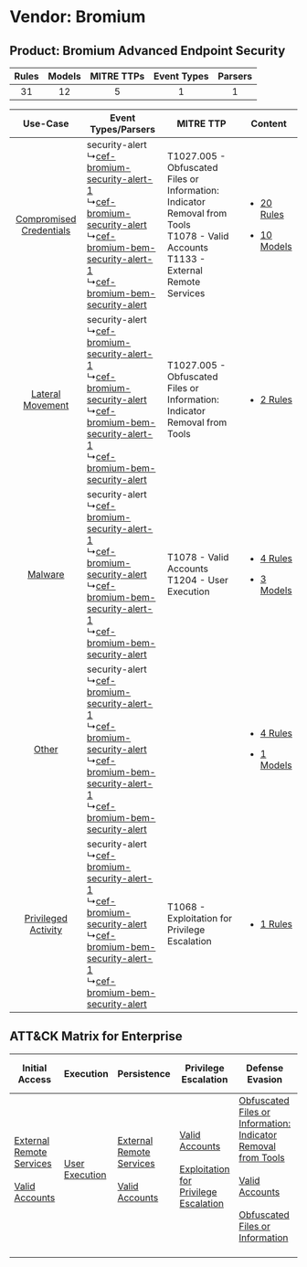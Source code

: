 Vendor: Bromium
===============
Product: Bromium Advanced Endpoint Security
-------------------------------------------
| Rules | Models | MITRE TTPs | Event Types | Parsers |
|:-----:|:------:|:----------:|:-----------:|:-------:|
|  31   |   12   |     5      |      1      |    1    |

|    Use-Case    | Event Types/Parsers    | MITRE TTP    | Content    |
|:----:| ---- | ---- | ---- |
| [Compromised Credentials](../../../UseCases/uc_compromised_credentials.md) |  security-alert<br> ↳[cef-bromium-security-alert-1](Ps/pC_cefbromiumsecurityalert1.md)<br> ↳[cef-bromium-security-alert](Ps/pC_cefbromiumsecurityalert.md)<br> ↳[cef-bromium-bem-security-alert-1](Ps/pC_cefbromiumbemsecurityalert1.md)<br> ↳[cef-bromium-bem-security-alert](Ps/pC_cefbromiumbemsecurityalert.md)<br> | T1027.005 - Obfuscated Files or Information: Indicator Removal from Tools<br>T1078 - Valid Accounts<br>T1133 - External Remote Services<br> | [<ul><li>20 Rules</li></ul><ul><li>10 Models</li></ul>](RM/r_m_bromium_bromium_advanced_endpoint_security_Compromised_Credentials.md) |
|        [Lateral Movement](../../../UseCases/uc_lateral_movement.md)        |  security-alert<br> ↳[cef-bromium-security-alert-1](Ps/pC_cefbromiumsecurityalert1.md)<br> ↳[cef-bromium-security-alert](Ps/pC_cefbromiumsecurityalert.md)<br> ↳[cef-bromium-bem-security-alert-1](Ps/pC_cefbromiumbemsecurityalert1.md)<br> ↳[cef-bromium-bem-security-alert](Ps/pC_cefbromiumbemsecurityalert.md)<br> | T1027.005 - Obfuscated Files or Information: Indicator Removal from Tools<br>    | [<ul><li>2 Rules</li></ul>](RM/r_m_bromium_bromium_advanced_endpoint_security_Lateral_Movement.md)    |
|    [Malware](../../../UseCases/uc_malware.md)    |  security-alert<br> ↳[cef-bromium-security-alert-1](Ps/pC_cefbromiumsecurityalert1.md)<br> ↳[cef-bromium-security-alert](Ps/pC_cefbromiumsecurityalert.md)<br> ↳[cef-bromium-bem-security-alert-1](Ps/pC_cefbromiumbemsecurityalert1.md)<br> ↳[cef-bromium-bem-security-alert](Ps/pC_cefbromiumbemsecurityalert.md)<br> | T1078 - Valid Accounts<br>T1204 - User Execution<br>    | [<ul><li>4 Rules</li></ul><ul><li>3 Models</li></ul>](RM/r_m_bromium_bromium_advanced_endpoint_security_Malware.md)    |
|    [Other](../../../UseCases/uc_other.md)    |  security-alert<br> ↳[cef-bromium-security-alert-1](Ps/pC_cefbromiumsecurityalert1.md)<br> ↳[cef-bromium-security-alert](Ps/pC_cefbromiumsecurityalert.md)<br> ↳[cef-bromium-bem-security-alert-1](Ps/pC_cefbromiumbemsecurityalert1.md)<br> ↳[cef-bromium-bem-security-alert](Ps/pC_cefbromiumbemsecurityalert.md)<br> |    | [<ul><li>4 Rules</li></ul><ul><li>1 Models</li></ul>](RM/r_m_bromium_bromium_advanced_endpoint_security_Other.md)    |
|     [Privileged Activity](../../../UseCases/uc_privileged_activity.md)     |  security-alert<br> ↳[cef-bromium-security-alert-1](Ps/pC_cefbromiumsecurityalert1.md)<br> ↳[cef-bromium-security-alert](Ps/pC_cefbromiumsecurityalert.md)<br> ↳[cef-bromium-bem-security-alert-1](Ps/pC_cefbromiumbemsecurityalert1.md)<br> ↳[cef-bromium-bem-security-alert](Ps/pC_cefbromiumbemsecurityalert.md)<br> | T1068 - Exploitation for Privilege Escalation<br>    | [<ul><li>1 Rules</li></ul>](RM/r_m_bromium_bromium_advanced_endpoint_security_Privileged_Activity.md)    |

ATT&CK Matrix for Enterprise
----------------------------
| Initial Access                                                                                                                                   | Execution                                                           | Persistence                                                                                                                                      | Privilege Escalation                                                                                                                                          | Defense Evasion                                                                                                                                                                                                                                                               | Credential Access | Discovery | Lateral Movement | Collection | Command and Control | Exfiltration | Impact |
| ------------------------------------------------------------------------------------------------------------------------------------------------ | ------------------------------------------------------------------- | ------------------------------------------------------------------------------------------------------------------------------------------------ | ------------------------------------------------------------------------------------------------------------------------------------------------------------- | ----------------------------------------------------------------------------------------------------------------------------------------------------------------------------------------------------------------------------------------------------------------------------- | ----------------- | --------- | ---------------- | ---------- | ------------------- | ------------ | ------ |
| [External Remote Services](https://attack.mitre.org/techniques/T1133)<br><br>[Valid Accounts](https://attack.mitre.org/techniques/T1078)<br><br> | [User Execution](https://attack.mitre.org/techniques/T1204)<br><br> | [External Remote Services](https://attack.mitre.org/techniques/T1133)<br><br>[Valid Accounts](https://attack.mitre.org/techniques/T1078)<br><br> | [Valid Accounts](https://attack.mitre.org/techniques/T1078)<br><br>[Exploitation for Privilege Escalation](https://attack.mitre.org/techniques/T1068)<br><br> | [Obfuscated Files or Information: Indicator Removal from Tools](https://attack.mitre.org/techniques/T1027/005)<br><br>[Valid Accounts](https://attack.mitre.org/techniques/T1078)<br><br>[Obfuscated Files or Information](https://attack.mitre.org/techniques/T1027)<br><br> |                   |           |                  |            |                     |              |        |